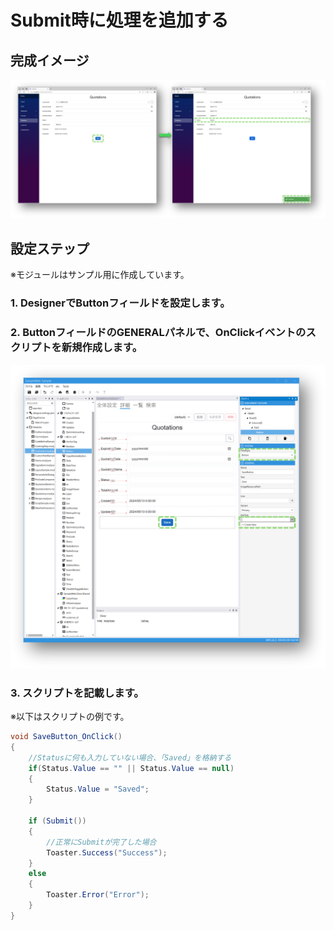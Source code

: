 
# Submit時に処理を追加する
## 完成イメージ

<img width=1000 src="../../Image/Tips_AddProcessingSubmit_completed_image.png">

## 設定ステップ
※モジュールはサンプル用に作成しています。

### 1. DesignerでButtonフィールドを設定します。
### 2. ButtonフィールドのGENERALパネルで、OnClickイベントのスクリプトを新規作成します。

<img width=600 src="../../Image/Tips_AddProcessingSubmit_designer.png">

### 3. スクリプトを記載します。
※以下はスクリプトの例です。

```csharp
void SaveButton_OnClick()
{
    //Statusに何も入力していない場合、「Saved」を格納する
    if(Status.Value == "" || Status.Value == null)
    {
        Status.Value = "Saved";
    }
    
    if (Submit())
    {
        //正常にSubmitが完了した場合
        Toaster.Success("Success");
    }
    else
    {
        Toaster.Error("Error");
    }
}
```